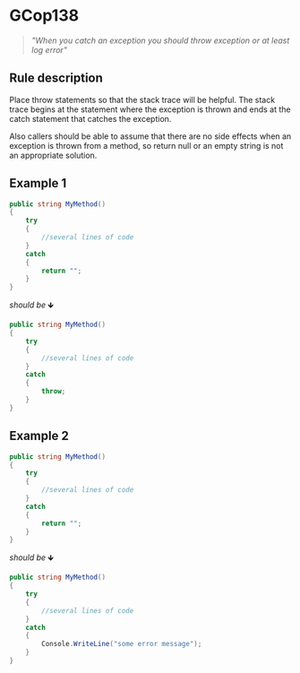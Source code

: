 ﻿# GCop138

> *"When you catch an exception you should throw exception or at least log error"*


## Rule description
Place throw statements so that the stack trace will be helpful.
The stack trace begins at the statement where the exception is thrown and ends at the catch statement that catches the exception.

Also callers should be able to assume that there are no side effects when an exception is thrown from a method, so return null or an empty string is not an appropriate solution.

## Example 1
```csharp
public string MyMethod()
{
    try
    {
        //several lines of code
    }
    catch
    {
        return "";
    }
}
```
*should be* 🡻

```csharp
public string MyMethod()
{
    try
    {
        //several lines of code
    }
    catch
    {
        throw;
    }
}
```

## Example 2
```csharp
public string MyMethod()
{
    try
    {
        //several lines of code
    }
    catch
    {
        return "";
    }
}
```
*should be* 🡻

```csharp
public string MyMethod()
{
    try
    {
        //several lines of code
    }
    catch
    {
        Console.WriteLine("some error message");
    }
}
```
